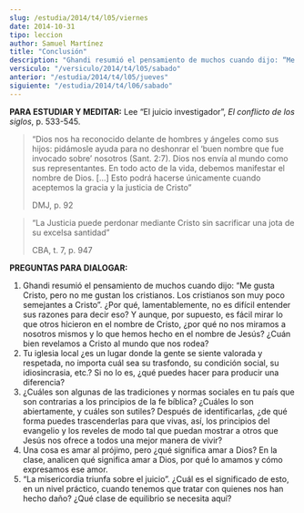 ```yaml
---
slug: /estudia/2014/t4/l05/viernes
date: 2014-10-31
tipo: leccion
author: Samuel Martínez
title: "Conclusión"
description: "Ghandi resumió el pensamiento de muchos cuando dijo: “Me gusta Cristo, pero no me gustan los cristianos. Los cristianos son muy poco semejantes a Cristo”. ¿Por qué, lamentablemente, no es difícil entender sus razones para decir eso? Y aunque, por supuesto, es fácil mirar lo que otros hicieron en el nombre de Cristo, ¿por qué no nos miramos a nosotros mismos y lo que hemos hecho en el nombre de Jesús? ¿Cuán bien revelamos a Cristo al mundo que nos rodea?"
versiculo: "/versiculo/2014/t4/l05/sabado"
anterior: "/estudia/2014/t4/l05/jueves"
siguiente: "/estudia/2014/t4/l06/sabado"
---
```


**PARA ESTUDIAR Y MEDITAR:** Lee “El juicio investigador”, _El conflicto de los siglos_, p. 533-545.

> “Dios nos ha reconocido delante de hombres y ángeles como sus hijos: pidámosle ayuda para no deshonrar el ‘buen nombre que fue invocado sobre’ nosotros (Sant. 2:7). Dios nos envía al mundo como sus representantes. En todo acto de la vida, debemos manifestar el nombre de Dios. [...] Esto podrá hacerse únicamente cuando aceptemos la gracia y la justicia de Cristo”
>
> DMJ, p. 92

> “La Justicia puede perdonar mediante Cristo sin sacrificar una jota de su excelsa santidad”
>
> CBA, t. 7, p. 947

**PREGUNTAS PARA DIALOGAR:**

1.  Ghandi resumió el pensamiento de muchos cuando dijo: “Me gusta Cristo, pero no me gustan los cristianos. Los cristianos son muy poco semejantes a Cristo”. ¿Por qué, lamentablemente, no es difícil entender sus razones para decir eso? Y aunque, por supuesto, es fácil mirar lo que otros hicieron en el nombre de Cristo, ¿por qué no nos miramos a nosotros mismos y lo que hemos hecho en el nombre de Jesús? ¿Cuán bien revelamos a Cristo al mundo que nos rodea?
2.  Tu iglesia local ¿es un lugar donde la gente se siente valorada y respetada, no importa cuál sea su trasfondo, su condición social, su idiosincrasia, etc.? Si no lo es, ¿qué puedes hacer para producir una diferencia?
3.  ¿Cuáles son algunas de las tradiciones y normas sociales en tu país que son contrarias a los principios de la fe bíblica? ¿Cuáles lo son abiertamente, y cuáles son sutiles? Después de identificarlas, ¿de qué forma puedes trascenderlas para que vivas, así, los principios del evangelio y los reveles de modo tal que puedan mostrar a otros que Jesús nos ofrece a todos una mejor manera de vivir?
4.  Una cosa es amar al prójimo, pero ¿qué significa amar a Dios? En la clase, analicen qué significa amar a Dios, por qué lo amamos y cómo expresamos ese amor.
5.  “La misericordia triunfa sobre el juicio”. ¿Cuál es el significado de esto, en un nivel práctico, cuando tenemos que tratar con quienes nos han hecho daño? ¿Qué clase de equilibrio se necesita aquí?
